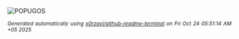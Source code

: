 <div align="justify">
<picture>
    <source media="(prefers-color-scheme: dark)" srcset="https://i.ibb.co/7tKpNzkF/output-gif.gif">
    <source media="(prefers-color-scheme: light)" srcset="https://i.ibb.co/7tKpNzkF/output-gif.gif">
    <img alt="POPUGOS" src="https://i.ibb.co/7tKpNzkF/output-gif.gif">
</picture>

<sub><i>Generated automatically using [x0rzavi/github-readme-terminal](https://github.com/x0rzavi/github-readme-terminal) on Fri Oct 24 05:51:14 AM +05 2025</i></sub>
</div>